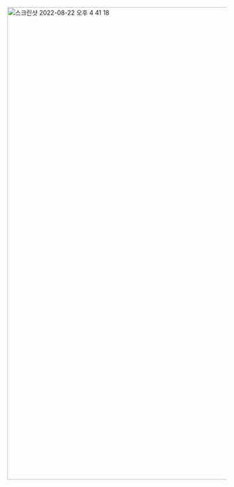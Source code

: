 <img width="1085" alt="스크린샷 2022-08-22 오후 4 41 18" src="https://user-images.githubusercontent.com/76643037/185871303-da680248-fc90-4cda-b351-c5ce871ec263.png">
